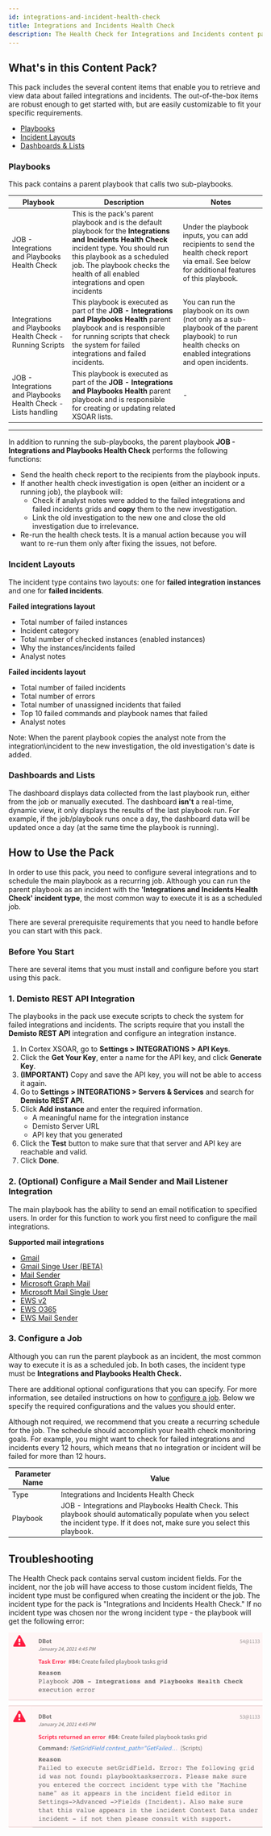 ```yaml
---
id: integrations-and-incident-health-check
title: Integrations and Incidents Health Check
description: The Health Check for Integrations and Incidents content pack uses out-of-the-box playbooks, scheduled as a job, to check for, return, and display information about failed integrations and incidents with errors. As part of the playbook run, users will be sent an email notification when failed incidents and/or integrations are discovered.
---
```

 

## What's in this Content Pack?
 
This pack includes the several content items that enable you to retrieve and view data about failed integrations and incidents. The out-of-the-box items are robust enough to get started with, but are easily customizable to fit your specific requirements.
- [Playbooks](#Playbooks)
- [Incident Layouts](#Incident-Layouts)
- [Dashboards & Lists](#Dashboards-and-Lists)


### Playbooks
This pack contains a parent playbook that calls two sub-playbooks.
 
| Playbook | Description | Notes |
|---------------- | ------------- | ------------- |
| JOB - Integrations and Playbooks Health Check | This is the pack's parent playbook and is the default playbook for the **Integrations and Incidents Health Check** incident type. You should run this playbook as a scheduled job. The playbook checks the health of all enabled integrations and open incidents | Under the playbook inputs, you can add recipients to send the health check report via email. See below for additional features of this playbook. |
| Integrations and Playbooks Health Check - Running Scripts | This playbook is executed as part of the **JOB - Integrations and Playbooks Health** parent playbook and is responsible for running scripts that check the system for failed integrations and failed incidents.  | You can run the playbook on its own (not only as a sub-playbook of the parent playbook) to run health checks on enabled integrations and open incidents. |
| JOB - Integrations and Playbooks Health Check - Lists handling | This playbook is executed as part of the **JOB - Integrations and Playbooks Health** parent playbook and is responsible for creating or updating related XSOAR lists. | - |
 ---
 
In addition to running the sub-playbooks, the parent playbook **JOB - Integrations and Playbooks Health Check** performs the following functions:
- Send the health check report to the recipients from the playbook inputs.
- If another health check investigation is open (either an incident or a running job), the playbook will:
  - Check if analyst notes were added to the failed integrations and failed incidents grids and **copy** them to the new investigation.
  - Link the old investigation to the new one and close the old investigation due to irrelevance.
- Re-run the health check tests. It is a manual action because you will want to re-run them only after fixing the issues, not before.
 
### Incident Layouts
The incident type contains two layouts: one for **failed integration instances** and one for **failed incidents**. 

 **Failed integrations layout**
- Total number of failed instances
- Incident category
- Total number of checked instances (enabled instances)
- Why the instances/incidents failed
- Analyst notes


**Failed incidents layout**
- Total number of failed incidents
- Total number of errors
- Total number of unassigned incidents that failed
- Top 10 failed commands and playbook names that failed
- Analyst notes
 
Note: When the parent playbook copies the analyst note from the integration\incident to the new investigation, the old investigation's date is added.
 
### Dashboards and Lists
The dashboard displays data collected from the last playbook run, either from the job or manually executed.
The dashboard **isn't** a real-time, dynamic view, it only displays the results of the last playbook run.
For example, if the job/playbook runs once a day, the dashboard data will be updated once a day (at the same time the playbook is running).
 
## How to Use the Pack
In order to use this pack, you need to configure several integrations and to schedule the main playbook as a recurring job. Although you can run the parent playbook as an incident with the **'Integrations and Incidents Health Check' incident type**, the most common way to execute it is as a scheduled job.

There are several prerequisite requirements that you need to handle before you can start with this pack.

### Before You Start

There are several items that you must install and configure before you start using this pack.

### 1. Demisto REST API Integration
The playbooks in the pack use execute scripts to check the system for failed integrations and incidents. The scripts require that you install the **Demisto REST API** integration and configure an integration instance.

1. In Cortex XSOAR, go to **Settings > INTEGRATIONS > API Keys**.
2. Click the **Get Your Key**, enter a name for the API key, and click **Generate Key**.
3. **(IMPORTANT)** Copy and save the API key, you will not be able to access it again.
4. Go to **Settings > INTEGRATIONS > Servers & Services** and search for **Demisto REST API**.
5. Click **Add instance** and enter the required information.
    - A meaningful name for the integration instance
    - Demisto Server URL
    - API key that you generated
7. Click the **Test** button to make sure that that server and API key are reachable and valid.
8. Click **Done**.
 
 ### 2. (Optional) Configure a Mail Sender and Mail Listener Integration  
 The main playbook has the ability to send an email notification to specified users. In order for this function to work you first need to configure the mail integrations. 

 **Supported mail integrations**
 
 - [Gmail](https://xsoar.pan.dev/docs/reference/integrations/gmail)
 - [Gmail Singe User (BETA)](https://xsoar.pan.dev/docs/reference/integrations/gmail-single-user)
 - [Mail Sender](https://xsoar.pan.dev/docs/reference/integrations/mail-sender-new)
 - [Microsoft Graph Mail](https://xsoar.pan.dev/docs/reference/integrations/microsoft-graph-mail)
 - [Microsoft Mail Single User](https://xsoar.pan.dev/docs/reference/integrations/microsoft-graph-mail-single-user)
 - [EWS v2](https://xsoar.pan.dev/docs/reference/integrations/ews-v2)
 - [EWS O365](https://xsoar.pan.dev/docs/reference/integrations/ewso365)
 - [EWS Mail Sender](https://xsoar.pan.dev/docs/reference/integrations/ews-mail-sender)
 

 
### 3. Configure a Job
Although you can run the parent playbook as an incident, the most common way to execute it is as a scheduled job. In both cases, the incident type must be **Integrations and Playbooks Health Check.** 

 There are additional optional configurations that you can specify. For more information, see detailed instructions on how to [configure a job](https://xsoar.pan.dev/docs/incidents/incident-jobs). Below we specify the required configurations and the values you should enter.

Although not required, we recommend that you create a recurring schedule for the job. The schedule should accomplish your health check monitoring goals. For example, you might want to check for failed integrations and incidents every 12 hours, which means that no integration or incident will be failed for more than 12 hours.

| Parameter Name | Value |
| ------------- | ----- |
| Type | Integrations and Incidents Health Check |
| Playbook | JOB - Integrations and Playbooks Health Check. This playbook should automatically populate when you select the incident type. If it does not, make sure you select this playbook. |

 
## Troubleshooting
The Health Check pack contains serval custom incident fields. 
For the incident, nor the job will have access to those custom incident fields, The incident type must be configured when creating the incident or the job. 
The incident type for the pack is "Integrations and Incidents Health Check."
If no incident type was chosen nor the wrong incident type - the playbook will get the following error:

![griderror](https://raw.githubusercontent.com/demisto/content/92bdacb6680c7f73bbdff36172cf7e0cce9186eb/Packs/IntegrationsAndIncidentsHealthCheck/doc_files/GridErrorMessage.png)
